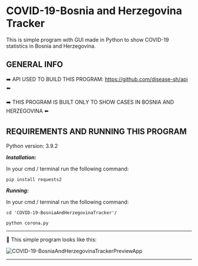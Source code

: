  # COVID-19-Bosnia and Herzegovina Tracker
 This is simple program with GUI made in Python to show COVID-19 statistics in Bosnia and Herzegovina.
 
 ## GENERAL INFO
:arrow_right: API USED TO BUILD THIS PROGRAM: https://github.com/disease-sh/api :arrow_left:

 :arrow_right: THIS PROGRAM IS BUILT ONLY TO SHOW CASES IN BOSNIA AND HERZEGOVINA :arrow_left:
 
 ## REQUIREMENTS AND RUNNING THIS PROGRAM
 Python version: 3.9.2
 
 ***Installation:***
 
 In your cmd / terminal run the following command:
 
 `pip install requests2`

***Running:***

In your cmd / terminal run the following command:

`cd 'COVID-19-BosniaAndHerzegovinaTracker'/`

`python corona.py`

 - - - -
:eyes: This simple program looks like this:


![COVID-19-BosniaAndHerzegovinaTrackerPreviewApp](https://i.imgur.com/KFoIJfl.png)


 - - - -

